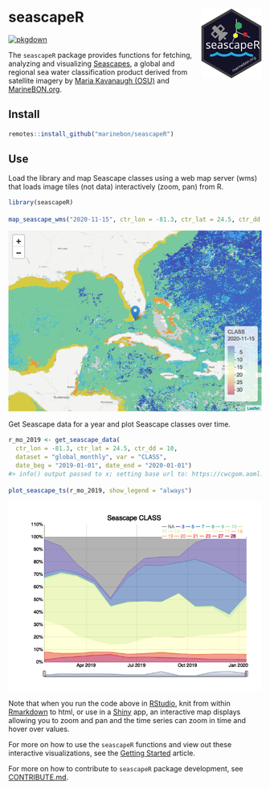 
<!-- README.md is generated from README.Rmd. Please edit that file -->

<!-- README.md is generated from README.Rmd. Please edit that file -->

# seascapeR <a href='https://marinebon.org/seascapeR'><img src='man/figures/logo.svg' align="right" height="139" /></a>

[![pkgdown](https://github.com/marinebon/seascapeR/workflows/pkgdown/badge.svg)](https://github.com/marinebon/seascapeR/actions?query=workflow%3Apkgdown)

<!--
[![R build status](https://github.com/mitchelloharawild/icon/workflows/R-CMD-check/badge.svg)](https://github.com/mitchelloharawild/icon/actions?workflow=R-CMD-check)
[![Coverage status](https://codecov.io/gh/mitchelloharawild/icon/branch/master/graph/badge.svg)](https://codecov.io/gh/mitchelloharawild/icon?branch=master)
[![lifecycle](https://img.shields.io/badge/lifecycle-experimental-orange.svg)](https://www.tidyverse.org/lifecycle/#experimental)
[![CRAN_Status_Badge](http://www.r-pkg.org/badges/version/icon)](https://cran.r-project.org/package=icon)
-->

<!-- [![Downloads](http://cranlogs.r-pkg.org/badges/icon?color=brightgreen)](https://cran.r-project.org/package=icon) -->

The `seascapeR` package provides functions for fetching, analyzing and
visualizing
[Seascapes](https://coastwatch.noaa.gov/cw/satellite-data-products/multi-parameter-models/seascape-pelagic-habitat-classification.html),
a global and regional sea water classification product derived from
satellite imagery by [Maria Kavanaugh
(OSU)](https://ceoas.oregonstate.edu/people/maria-kavanaugh) and
[MarineBON.org](https://marinebon.org).

## Install

``` r
remotes::install_github("marinebon/seascapeR")
```

## Use

Load the library and map Seascape classes using a web map server (wms)
that loads image tiles (not data) interactively (zoom, pan) from R.

``` r
library(seascapeR)

map_seascape_wms("2020-11-15", ctr_lon = -81.3, ctr_lat = 24.5, ctr_dd = 10)
```

![](man/figures/README-map_seascape_wms-1.png)<!-- -->

Get Seascape data for a year and plot Seascape classes over time.

``` r
r_mo_2019 <- get_seascape_data(
  ctr_lon = -81.3, ctr_lat = 24.5, ctr_dd = 10, 
  dataset = "global_monthly", var = "CLASS", 
  date_beg = "2019-01-01", date_end = "2020-01-01")
#> info() output passed to x; setting base url to: https://cwcgom.aoml.noaa.gov/erddap/

plot_seascape_ts(r_mo_2019, show_legend = "always")
```

![](man/figures/README-plot_seascape_ts-1.png)<!-- -->

Note that when you run the code above in
[RStudio](https://rstudio.com/products/rstudio/download/), knit from
within [Rmarkdown](https://rmarkdown.rstudio.com/) to html, or use in a
[Shiny](https://shiny.rstudio.com/) app, an interactive map displays
allowing you to zoom and pan and the time series can zoom in time and
hover over values.

For more on how to use the `seascapeR` functions and view out these
interactive visualizations, see the [Getting
Started](articles/seascapeR.html) article.

For more on how to contribute to `seascapeR` package development, see
[CONTRIBUTE.md](https://github.com/marinebon/seascapeR/blob/main/CONTRIBUTE.md).
